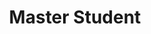 ---
layout: person
name: "Sicheng Liang" 
image: "/assets/people/liangsicheng.jpg" 
title: "Master Student"
category: "Student"
links:
  - link: "liangsc@smail.nju.edu.cn"
    icon: "email"
---